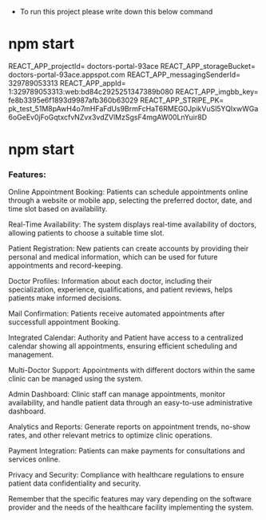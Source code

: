 * To run this project please write down this below command
# npm start

REACT_APP_projectId= doctors-portal-93ace
REACT_APP_storageBucket= doctors-portal-93ace.appspot.com
REACT_APP_messagingSenderId= 329789053313
REACT_APP_appId= 1:329789053313:web:bd84c2925251347389b080
REACT_APP_imgbb_key= fe8b3395e6f1893d9987afb360b63029
REACT_APP_STRIPE_PK= pk_test_51M8pAwH4o7mHFaFdUs9BrmFcHaT6RMEG0JpikVuSl5YQIxwWGa6oGeEv0jFoGqtxcfvNZvx3vdZVlMzSgsF4mgAW00LnYuir8D

# npm start

### Features:

Online Appointment Booking: Patients can schedule appointments online through a website or mobile app, selecting the preferred doctor, date, and time slot based on availability.

Real-Time Availability: The system displays real-time availability of doctors, allowing patients to choose a suitable time slot.

Patient Registration: New patients can create accounts by providing their personal and medical information, which can be used for future appointments and record-keeping.

Doctor Profiles: Information about each doctor, including their specialization, experience, qualifications, and patient reviews, helps patients make informed decisions.

Mail Confirmation: Patients receive automated appointments after successfull appointment Booking.

Integrated Calendar: Authority and Patient have access to a centralized calendar showing all appointments, ensuring efficient scheduling and management.

Multi-Doctor Support: Appointments with different doctors within the same clinic can be managed using the system.

Admin Dashboard: Clinic staff can manage appointments, monitor availability, and handle patient data through an easy-to-use administrative dashboard.

Analytics and Reports: Generate reports on appointment trends, no-show rates, and other relevant metrics to optimize clinic operations.

Payment Integration: Patients can make payments for consultations and services online.

Privacy and Security: Compliance with healthcare regulations to ensure patient data confidentiality and security.


Remember that the specific features may vary depending on the software provider and the needs of the healthcare facility implementing the system.
